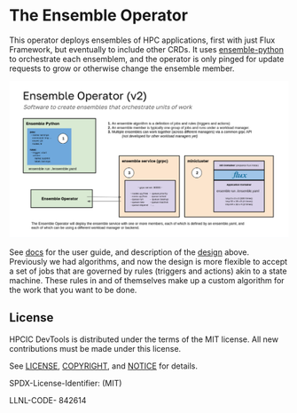 # The Ensemble Operator

This operator deploys ensembles of HPC applications, first with just Flux Framework, but eventually to include other CRDs. It uses [ensemble-python](https://github.com/converged-computing/ensemble-python) to orchestrate each ensemblem, and the operator is only pinged for update requests to grow or otherwise change the ensemble member.

![docs/getting_started/img/design.png](docs/getting_started/img/design.png)

See [docs](docs) for the user guide, and description of the [design](docs/design.md) above. Previously we had algorithms, and now the design is more flexible to accept a set of jobs that are governed by rules (triggers and actions) akin to a state machine. These rules in and of themselves make up a custom algorithm for the work that you want to be done. 

## License

HPCIC DevTools is distributed under the terms of the MIT license.
All new contributions must be made under this license.

See [LICENSE](https://github.com/converged-computing/cloud-select/blob/main/LICENSE),
[COPYRIGHT](https://github.com/converged-computing/cloud-select/blob/main/COPYRIGHT), and
[NOTICE](https://github.com/converged-computing/cloud-select/blob/main/NOTICE) for details.

SPDX-License-Identifier: (MIT)

LLNL-CODE- 842614
